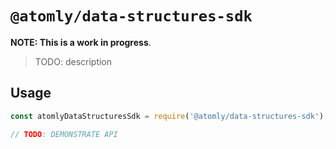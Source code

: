 # `@atomly/data-structures-sdk`

**NOTE: This is a work in progress**.

> TODO: description

## Usage

```js
const atomlyDataStructuresSdk = require('@atomly/data-structures-sdk');

// TODO: DEMONSTRATE API
```
